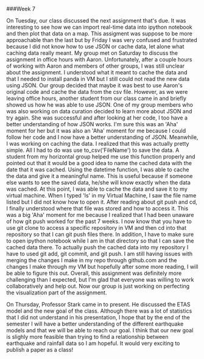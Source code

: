 ###Week 7

On Tuesday, our class discussed the next assignment that's due. It was interesting to see how we can import real-time data into ipython notebook and then plot that data on a map. This assigment was suppose to be more approachable than the last but by Friday I was very confused and frustrated because I did not know how to use JSON or cache data, let alone what caching data really meant. My group met on Saturday to discuss the assignment in office hours with Aaron. Unfortunately, after a couple hours of working with Aaron and members of other groups, I was still unclear about the assignment. I understood what it meant to cache the data and that I needed to install panda in VM but I still could not read the new data using JSON. Our group decided that maybe it was best to use Aaron's original code and cache the data from the csv file. However, as we were leaving office hours, another student from our class came in and briefly showed us how he was able to use JSON. One of my group members who was also working on data curation decided to learn more about JSON and try again. She was successful and after looking at her code, I too have a better understanding of how JSON works. I'm sure this was an 'Aha' moment for her but it was also an 'Aha' moment for me because I could follow her code and I now have a better understanding of JSON. Meanwhile, I was working on caching the data. I realized that this was actually pretty simple. All I had to do was use to_csv('FileName') to save the data. A student from my horizontal group helped me use this function properly and pointed out that it would be a good idea to name the cached data with the date that it was cached. Using the datetime function, I was able to cache the data and give it a meaningful name. This is useful because if someone else wants to see the saved data, he/she will know exactly when the data was cached. At this point, I was able to cache the data and save it to my virtual machine. When I typed 'ls' in my Virtual Machine, I saw the file name listed but I did not know how to open it. After reading about git push and cd, I finally understood where that file was stored and how to access it. This was a big 'Aha' moment for me because I realized that I had been unaware of how git push worked for the past 7 weeks. I now know that you have to use git clone to access a specific repository in VM and then cd into that repository so that I can git push files there. In addition, I have to make sure to open ipython notebook while I am in that directory so that I can save the cached data there. To actually push the cached data into my repository I have to used git add, git commit, and git push. I am still having issues with merging the changes I make in my repo through github.com and the changes I make through my VM but hopefully after some more reading, I will be able to figure this out. Overall, this assignment was definitely more challenging than I expected, but I'm glad that everyone was willing to work collaboratively and help out. Now our group is just working on perfecting the visualization part of the assignment. 

On Thursday, Professor Stark came in to present. He discussed the ETAS model and the new goal of the class. Although there was a lot of statistics that I did not understand in his presentation, I hope that by the end of the semester I will have a better understanding of the different earthquake models and that we will be able to reach our goal. I think that our new goal is slighly more feasible than trying to find a relationship between earthquake and rainfall data so I am hopeful. It would very exciting to publish a paper as a class!
